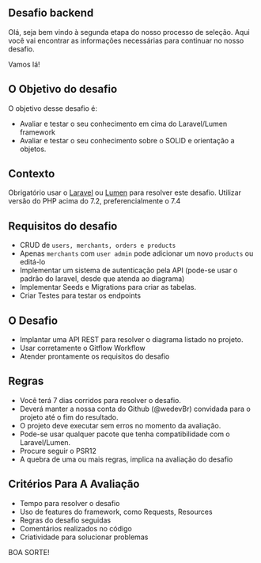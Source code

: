 ## Desafio backend
Olá, seja bem vindo à segunda etapa do nosso processo de seleção.
Aqui você vai encontrar as informações necessárias para continuar no nosso desafio.

Vamos lá!

## O Objetivo do desafio
O objetivo desse desafio é: 
- Avaliar e testar o seu conhecimento em cima do Laravel/Lumen framework
- Avaliar e testar o seu conhecimento sobre o SOLID e orientação a objetos.

## Contexto
Obrigatório usar o [Laravel](https://laravel.com/docs/6.x) ou [Lumen](https://lumen.laravel.com/docs/6.x) para resolver este desafio.
Utilizar versão do PHP acima do 7.2, preferencialmente o 7.4


## Requisitos do desafio
- CRUD de `users, merchants, orders e products`
- Apenas `merchants` com `user admin` pode adicionar um novo `products` ou editá-lo
- Implementar um sistema de autenticação pela API (pode-se usar o padrão do laravel, desde que atenda ao diagrama)
- Implementar Seeds e Migrations para criar as tabelas.
- Criar Testes para testar os endpoints

## O Desafio
- Implantar uma API REST para resolver o diagrama listado no projeto.
- Usar corretamente o Gitflow Workflow
- Atender prontamente os requisitos do desafio

## Regras
- Você terá 7 dias corridos para resolver o desafio.
- Deverá manter a nossa conta do Github (@wedevBr) convidada para o projeto até o fim do resultado.
- O projeto deve executar sem erros no momento da avaliação.
- Pode-se usar qualquer pacote que tenha compatibilidade com o Laravel/Lumen.
- Procure seguir o PSR12
- A quebra de uma ou mais regras, implica na avaliação do desafio


## Critérios Para A Avaliação
- Tempo para resolver o desafio
- Uso de features do framework, como Requests, Resources
- Regras do desafio seguidas
- Comentários realizados no código
- Criatividade para solucionar problemas

BOA SORTE!
